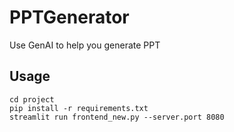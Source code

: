 # PPTGenerator
Use GenAI to help you generate PPT

## Usage
```
cd project
pip install -r requirements.txt 
streamlit run frontend_new.py --server.port 8080
```